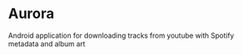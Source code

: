 # Aurora
Android application for downloading tracks from youtube with Spotify metadata and album art
